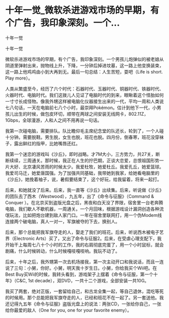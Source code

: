 # 十年一觉_微软杀进游戏市场的早期，有个广告，我印象深刻。一个...

十年一觉

十年一觉

微软杀进游戏市场的早期，有个广告，我印象深刻。一个男孩儿炮弹似的被老娘从阴道里弹射出来，抛物线上升，下降，一分钟后掉进坟墓，这一路上他变换装束，这一路上他鸡鸡由小到大再到无。最后一句总结：人生苦短，耍吧（Life is short. Play more）。

人类从繁盛至今，经历了六个时代：石器时代、玉器时代、铜器时代、铁器时代、火器时代、电脑时代。我们这拨儿人见证了电脑时代的到来，眼瞅着这个怪胎如何一寸寸长成怪物。像我外甥这样被电脑化仪器接生出来的一代，平均一周和人类说七八句话，一天在电脑前七八个小时，最崇拜Pokémon。估计到他下一代，小男孩儿出生的时候，做包皮环切，顺带在两球之间安装无线网卡，802.11Z，1Gbps，全球漫游，人和人之间不用再说一句话。

我第一次碰电脑，需要排队。队比瞻仰毛主席纪念堂的队还长，轮到了，一个人碰十分钟。需要脱鞋。男生脱，女生也脱，班花也脱。四月份，倒春寒，班花没穿袜子，露出鲜红的指甲，比她嘴唇还红。

我第一个迷恋的游戏叫《沙丘》，即时战略。才7M大小，三方势力，共27关，断断续续，三周通关。那时候，我正在人生的拧巴期，正谈大恋爱，总恨祖国形势一片大好、北京凄风苦雨的时候太少。我爱杜牧，她爱杜丘。我爱孔丘，她爱篮球。我爱司马迁，她爱唐国强。为了加强共同基础，我带她到我家，给她看电脑里的《沙丘》，她挽着袖子，说，暑假要结束了，这个好玩，给我留着，将来一起打。

后来，和她就没了后来。后来，我一直等《沙丘》出续集。后来，听说做《沙丘》的团队去了西木（Westwood），九五年，出了《命令与征服》（Command & Conquer ）。在北京买到盗版光盘之后，黑夜和白天没了界限，宿舍里一台老奔腾电脑，我们歇人不歇机器，一周通关。一个月回味，根据游戏设计漏洞创造各种流氓玩法，比如把炮台建到敌人家门口。一年在宿舍里联网打，用一个伪Modem线连接两个破电脑，真人一对一，军旗被夺的下去，换别人。

后来，那个总能把我军旗夺走的人，娶走了我们的班花。后来，听说西木被电子艺界（Electronic Arts）买了，又出了命令与征服2。后来，在受虐心理支配下，我开始干上每周七八十个小时的工作，我的右肩彻底完蛋了，用一个小时鼠标，就会剧痛，什么时候转动，什么时候嘎吱嘎吱响。我玩不动了。

后来，十年之后，我外甥第一次去机场接我，第一次主动开口和我说话，而且一连说了三句：小舅，你好。小舅，明天我十岁生日。小舅，你给我买个Wii吧。在Best Buy买Wii的时候，我转头看到，游戏架子上摆着《命令与征服，第一个十年》（C&C, 1st decade），双DVD，一共十二个游戏，全部安装一共10G。

我买了两套，绝对正版，一套留给自己，和古龙全集一起，等自己退休，混吃等死的时候用。那个总能把我军旗夺走的人，已经和班花不在一起了。另一套送他。我还记得九五年《命令与征服》盗版光盘上的说法：两张CD，一张给你自己，一张给你最爱的敌人（One for you, one for your favorite enemy）。
